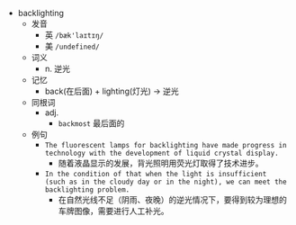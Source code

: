 - backlighting
  - 发音
    - 英 `/bæk'laɪtɪŋ/`
    - 美 `/undefined/`
  - 词义
    - n. 逆光
  - 记忆
    - back(在后面) + lighting(灯光) → 逆光
  - 同根词
    - adj.
      - `backmost` 最后面的
  - 例句
    - `The fluorescent lamps for backlighting have made progress in technology with the development of liquid crystal display.`
      - 随着液晶显示的发展，背光照明用荧光灯取得了技术进步。
    - `In the condition of that when the light is insufficient (such as in the cloudy day or in the night), we can meet the backlighting problem.`
      - 在自然光线不足（阴雨、夜晚）的逆光情况下，要得到较为理想的车牌图像，需要进行人工补光。

